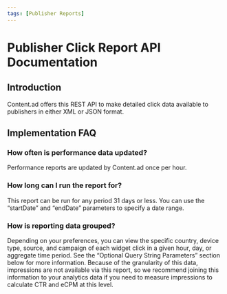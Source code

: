 ```yaml
---
tags: [Publisher Reports]
---
```


# Publisher Click Report API Documentation

## Introduction
Content.ad offers this REST API to make detailed click data available to publishers in either XML or JSON format.

## Implementation FAQ
### How often is performance data updated?
Performance reports are updated by Content.ad once per hour.

### How long can I run the report for?
This report can be run for any period 31 days or less. You can use the “startDate” and “endDate” parameters to specify a date range.

### How is reporting data grouped?
Depending on your preferences, you can view the specific country, device type, source, and campaign of each widget click in a given hour, day, or aggregate time period. See the “Optional Query String Parameters” section below for more information. Because of the granularity of this data, impressions are not available via this report, so we recommend joining this information to your analytics data if you need to measure impressions to calculate CTR and eCPM at this level.